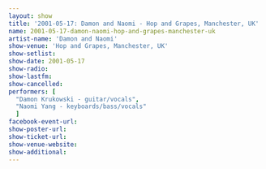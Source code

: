 ```yaml
---
layout: show
title: '2001-05-17: Damon and Naomi - Hop and Grapes, Manchester, UK'
name: 2001-05-17-damon-naomi-hop-and-grapes-manchester-uk
artist-name: 'Damon and Naomi'
show-venue: 'Hop and Grapes, Manchester, UK'
show-setlist: 
show-date: 2001-05-17
show-radio: 
show-lastfm: 
show-cancelled: 
performers: [
  "Damon Krukowski - guitar/vocals",
  "Naomi Yang - keyboards/bass/vocals"
  ]
facebook-event-url: 
show-poster-url: 
show-ticket-url: 
show-venue-website: 
show-additional: 
---
```


